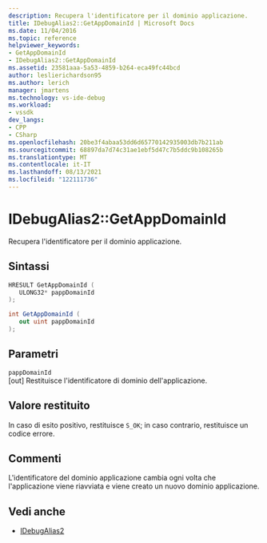 ```yaml
---
description: Recupera l'identificatore per il dominio applicazione.
title: IDebugAlias2::GetAppDomainId | Microsoft Docs
ms.date: 11/04/2016
ms.topic: reference
helpviewer_keywords:
- GetAppDomainId
- IDebugAlias2::GetAppDomainId
ms.assetid: 23581aaa-5a53-4859-b264-eca49fc44bcd
author: leslierichardson95
ms.author: lerich
manager: jmartens
ms.technology: vs-ide-debug
ms.workload:
- vssdk
dev_langs:
- CPP
- CSharp
ms.openlocfilehash: 20be3f4abaa53dd6d65770142935003db7b211ab
ms.sourcegitcommit: 68897da7d74c31ae1ebf5d47c7b5ddc9b108265b
ms.translationtype: MT
ms.contentlocale: it-IT
ms.lasthandoff: 08/13/2021
ms.locfileid: "122111736"
---
```

# <a name="idebugalias2getappdomainid"></a>IDebugAlias2::GetAppDomainId
Recupera l'identificatore per il dominio applicazione.

## <a name="syntax"></a>Sintassi

```cpp
HRESULT GetAppDomainId (
   ULONG32* pappDomainId
);
```

```csharp
int GetAppDomainId (
   out uint pappDomainId
);
```

## <a name="parameters"></a>Parametri
`pappDomainId`\
[out] Restituisce l'identificatore di dominio dell'applicazione.

## <a name="return-value"></a>Valore restituito
 In caso di esito positivo, restituisce `S_OK`; in caso contrario, restituisce un codice errore.

## <a name="remarks"></a>Commenti
 L'identificatore del dominio applicazione cambia ogni volta che l'applicazione viene riavviata e viene creato un nuovo dominio applicazione.

## <a name="see-also"></a>Vedi anche
- [IDebugAlias2](../../../extensibility/debugger/reference/idebugalias2.md)
